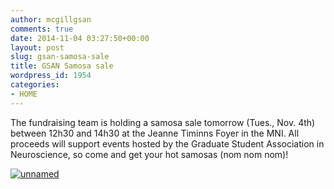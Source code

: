 ```yaml
---
author: mcgillgsan
comments: true
date: 2014-11-04 03:27:50+00:00
layout: post
slug: gsan-samosa-sale
title: GSAN Samosa sale
wordpress_id: 1954
categories:
- HOME
---
```


The fundraising team is holding a samosa sale tomorrow (Tues., Nov. 4th) between 12h30 and 14h30 at the Jeanne Timinns Foyer in the MNI. All proceeds will support events hosted by the Graduate Student Association in Neuroscience, so come and get your hot samosas (nom nom nom)!





[![unnamed](https://gsaneuro.files.wordpress.com/2014/11/unnamed.jpg?w=300)](https://gsaneuro.files.wordpress.com/2014/11/unnamed.jpg)
